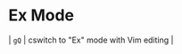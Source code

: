 # Ex Mode

| `gQ`             | cswitch to "Ex" mode with Vim editing                                                                                                                                          |
